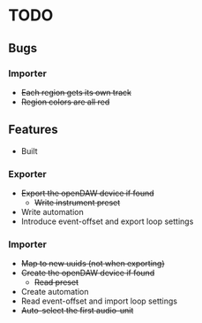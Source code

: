 # TODO

## Bugs

### Importer

* ~~Each region gets its own track~~
* ~~Region colors are all red~~

## Features

* Built

### Exporter

* ~~Export the openDAW device if found~~
    * ~~Write instrument preset~~
* Write automation
* Introduce event-offset and export loop settings

### Importer

* ~~Map to new uuids (not when exporting)~~
* ~~Create the openDAW device if found~~
    * ~~Read preset~~
* Create automation
* Read event-offset and import loop settings
* ~~Auto-select the first audio-unit~~